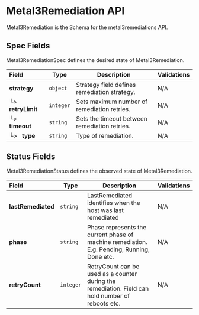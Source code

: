 # Metal3Remediation API

Metal3Remediation is the Schema for the metal3remediations API.

## Spec Fields

Metal3RemediationSpec defines the desired state of Metal3Remediation.

| Field | Type | Description | Validations |
|:---|---|---|---|
|  **strategy** | `object` | Strategy field defines remediation strategy. | N/A |
| └>&nbsp;&nbsp; **retryLimit** | `integer` | Sets maximum number of remediation retries. | N/A |
| └>&nbsp;&nbsp; **timeout** | `string` | Sets the timeout between remediation retries. | N/A |
| └>&nbsp;&nbsp; **type** | `string` | Type of remediation. | N/A |
## Status Fields

Metal3RemediationStatus defines the observed state of Metal3Remediation.

| Field | Type | Description | Validations |
|:---|---|---|---|
|  **lastRemediated** | `string` | LastRemediated identifies when the host was last remediated | N/A |
|  **phase** | `string` | Phase represents the current phase of machine remediation. E.g. Pending, Running, Done etc. | N/A |
|  **retryCount** | `integer` | RetryCount can be used as a counter during the remediation. Field can hold number of reboots etc. | N/A |
